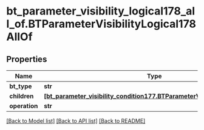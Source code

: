 # bt_parameter_visibility_logical178_all_of.BTParameterVisibilityLogical178AllOf

## Properties
Name | Type | Description | Notes
------------ | ------------- | ------------- | -------------
**bt_type** | **str** |  | [optional] 
**children** | [**[bt_parameter_visibility_condition177.BTParameterVisibilityCondition177]**](BTParameterVisibilityCondition177.md) |  | [optional] 
**operation** | **str** |  | [optional] 

[[Back to Model list]](../README.md#documentation-for-models) [[Back to API list]](../README.md#documentation-for-api-endpoints) [[Back to README]](../README.md)


